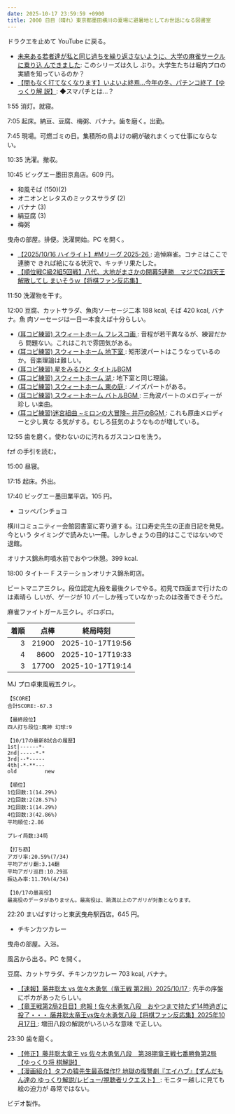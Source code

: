 ```yaml
---
date: 2025-10-17 23:59:59 +0900
title: 2000 日目（晴れ）東京都墨田横川の夏場に避暑地としてお世話になる図書室
---
```


ドラクエを止めて YouTube に戻る。

* [未来ある若者達が私と同じ過ちを繰り返さないように、大学の麻雀サークルに乗り込
  んできました](https://www.youtube.com/watch?v=RbQp_8Vw4lI): このシリーズは久し
  ぶり。大学生たちは堀内プロの実績を知っているのか？
* [【間もなく打てなくなります】いよいよ終焉…今年の冬、パチンコ終了【ゆっくり解
  説】](https://www.youtube.com/watch?v=ssupnQ8JfhM): ◆スマパチとは…？

1:55 消灯。就寝。

7:05 起床。納豆、豆腐、梅粥、バナナ。歯を磨く。出勤。

7:45 現場。可燃ゴミの日。集積所の鳥よけの網が破れまくって仕事にならない。

10:35 洗濯。撤収。

10:45 ビッグエー墨田京島店。609 円。

* 和風そば (150)(2)
* オニオンとレタスのミックスサラダ (2)
* バナナ (3)
* 絹豆腐 (3)
* 梅粥

曳舟の部屋。排便。洗濯開始。PC を開く。

* [【2025/10/16 ハイライト】#Mリーグ 2025-26
  ](https://www.youtube.com/watch?v=aqeB4e1rF6k): 追悼麻雀。コナミはここで連勝で
  きれば絵になる状況で、キッチリ果たした。
* [【順位戦C級2組5回戦】八代、大地がまさかの開幕5連勝　マジでC2四天王解散してし
  まいそうｗ【将棋ファン反応集】](https://www.youtube.com/watch?v=zOFMCEv3X0U)

11:50 洗濯物を干す。

12:00 豆腐、カットサラダ、魚肉ソーセージ二本 188 kcal, そば 420 kcal, バナナ。魚
肉ソーセージは一日一本食えば十分らしい。

* [(耳コピ練習) スウィートホーム フレスコ画
  ](https://www.youtube.com/watch?v=TLORAwzH1RI): 音程が若干異なるが、練習だから
  問題ない。これはこれで雰囲気がある。
* [(耳コピ練習) スウィートホーム 地下室
  ](https://www.youtube.com/watch?v=AEsKEbKpKGw): 矩形波パートはこうなっているの
  か。音楽理論は難しい。
* [(耳コピ練習) 星をみるひと タイトルBGM
  ](https://www.youtube.com/watch?v=3ppervp28_w)
* [(耳コピ練習) スウィートホーム 湖
  ](https://www.youtube.com/watch?v=aiVZBzhQEcU): 地下室と同じ理論。
* [(耳コピ練習) スウィートホーム 東の庭
  ](https://www.youtube.com/watch?v=GTdH5tqgMwI): ノイズパートがある。
* [(耳コピ練習) スウィートホーム バトルBGM
  ](https://www.youtube.com/watch?v=sO9sHGmiNOs): 三角波パートのメロディーが珍し
  い楽曲。
* [(耳コピ練習)迷宮組曲 ~ミロンの大冒険~ 井戸のBGM
  ](https://www.youtube.com/watch?v=5UsGaFRmwLE): これも原曲メロディーと少し異な
  る気がする。むしろ狂気のようなものが増している。

12:55 歯を磨く。使わないのに汚れるガスコンロを洗う。

fzf の手引を読む。

15:00 昼寝。

17:15 起床。外出。

17:40 ビッグエー墨田業平店。105 円。

* コッペパンチョコ

<blockquote class="twitter-tweet"
  data-conversation="none"
  data-media-max-width="480" data-theme="dark" data-align="center">
<a href="https://twitter.com/showa_yojyo/status/1979202895393493342"></a>
</blockquote>

横川コミュニティー会館図書室に寄り道する。江口寿史先生の正直日記を発見。今という
タイミングで読みたい一冊。しかしきょうの目的はここではないので退館。

オリナス錦糸町噴水前でおやつ休憩。399 kcal.

18:00 タイトー F ステーションオリナス錦糸町店。

ビートマニア三クレ。段位認定九段を最後クレでやる。初見で四面まで行けたのは素晴ら
しいが、ゲージが 10 パーしか残っていなかったのは改善できそうだ。

麻雀ファイトガール三クレ。ボロボロ。

| 着順 | 点棒 | 終局時刻 |
|-----:|-----:|----------|
| 3 | 21900 | 2025-10-17T19:56 |
| 4 | 8600 | 2025-10-17T19:33 |
| 3 | 17700 | 2025-10-17T19:14 |

MJ プロ卓東風戦五クレ。

```text
【SCORE】
合計SCORE:-67.3

【最終段位】
四人打ち段位:魔神 幻球:9

【10/17の最新8試合の履歴】
1st|------*-
2nd|-----*-*
3rd|--*-----
4th|-*-**---
old         new

【順位】
1位回数:1(14.29%)
2位回数:2(28.57%)
3位回数:1(14.29%)
4位回数:3(42.86%)
平均順位:2.86

プレイ局数:34局

【打ち筋】
アガリ率:20.59%(7/34)
平均アガリ翻:3.14翻
平均アガリ巡目:10.29巡
振込み率:11.76%(4/34)

【10/17の最高役】
最高役のデータがありません。最高役は、跳満以上のアガリが対象となります。
```

22:20 まいばすけっと東武曳舟駅西店。645 円。

* チキンカツカレー

曳舟の部屋。入浴。

風呂から出る。PC を開く。

豆腐、カットサラダ、チキンカツカレー 703 kcal, バナナ。

* [【速報】藤井聡太 vs 佐々木勇気（竜王戦 第2局）2025/10/17
  ](https://www.youtube.com/watch?v=kvGyN5Mam5A): 先手の序盤にポカがあったらしい。
* [【竜王戦第2局2日目】悲報！佐々木勇気八段　おやつまで持たず14時過ぎに投了・・・
  藤井聡太竜王vs佐々木勇気八段【将棋ファン反応集】2025年10月17日
  ](https://www.youtube.com/watch?v=Ut1D8J0StSk): 増田八段の解説がいろいろな意味
  で正しい。

23:30 歯を磨く。

* [【修正】藤井聡太竜王 vs 佐々木勇気八段　第38期竜王戦七番勝負第2局【ゆっくり将
  棋解説】](https://www.youtube.com/watch?v=2-nqZgFQ3IA)
* [【漫画紹介】タフの猿先生最高傑作!? 地獄の復讐劇『エイハブ』【ずんだもん達の
  ゆっくり解説/レビュー/視聴者リクエスト】
  ](https://www.youtube.com/watch?v=cjUzJQut2OQ): モニター越しに見ても絵の迫力が
  尋常ではない。

ビデオ製作。
